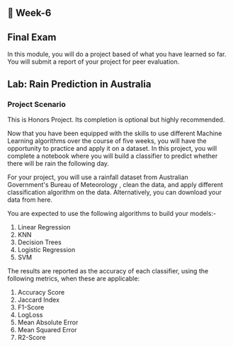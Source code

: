 ## 📅 Week-6
## Final Exam
In this module, you will do a project based of what you have learned so far. You will submit a report of your project for peer evaluation.
## Lab: Rain Prediction in Australia
### Project Scenario
This is Honors Project. Its completion is optional but highly recommended.

Now that you have been equipped with the skills to use different Machine Learning algorithms over the course of five weeks, you will have the opportunity to practice and apply it on a dataset. In this project, you will complete a notebook where you will build a classifier to predict whether there will be rain the following day.

For your project, you will use a rainfall dataset from Australian Government's Bureau of Meteorology , clean the data, and apply different classification algorithm on the data. Alternatively, you can download your data from here. 

You are expected to use the following algorithms to build your models:-

1.  Linear Regression
2.  KNN
3.  Decision Trees
4.  Logistic Regression
5.  SVM

The results are reported as the accuracy of each classifier, using the following metrics, when these are applicable:


1. Accuracy Score
2. Jaccard Index
3. F1-Score
4. LogLoss
5. Mean Absolute Error
6. Mean Squared Error
7. R2-Score
